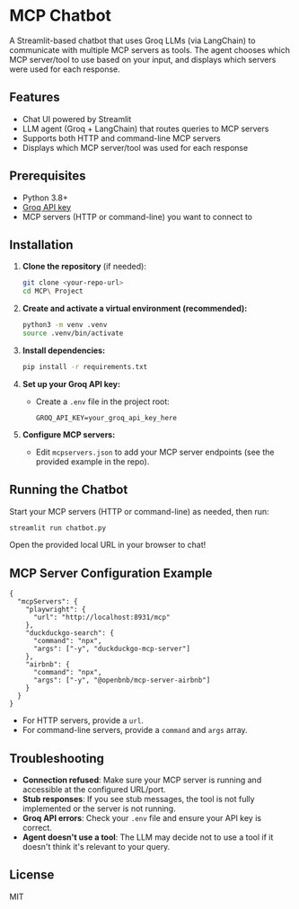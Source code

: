 # MCP Chatbot

A Streamlit-based chatbot that uses Groq LLMs (via LangChain) to communicate with multiple MCP servers as tools. The agent chooses which MCP server/tool to use based on your input, and displays which servers were used for each response.

## Features
- Chat UI powered by Streamlit
- LLM agent (Groq + LangChain) that routes queries to MCP servers
- Supports both HTTP and command-line MCP servers
- Displays which MCP server/tool was used for each response

## Prerequisites
- Python 3.8+
- [Groq API key](https://console.groq.com/)
- MCP servers (HTTP or command-line) you want to connect to

## Installation

1. **Clone the repository** (if needed):
   ```bash
   git clone <your-repo-url>
   cd MCP\ Project
   ```

2. **Create and activate a virtual environment (recommended):**
   ```bash
   python3 -m venv .venv
   source .venv/bin/activate
   ```

3. **Install dependencies:**
   ```bash
   pip install -r requirements.txt
   ```

4. **Set up your Groq API key:**
   - Create a `.env` file in the project root:
     ```env
     GROQ_API_KEY=your_groq_api_key_here
     ```

5. **Configure MCP servers:**
   - Edit `mcpservers.json` to add your MCP server endpoints (see the provided example in the repo).

## Running the Chatbot

Start your MCP servers (HTTP or command-line) as needed, then run:

```bash
streamlit run chatbot.py
```

Open the provided local URL in your browser to chat!

## MCP Server Configuration Example

```
{
  "mcpServers": {
    "playwright": {
      "url": "http://localhost:8931/mcp"
    },
    "duckduckgo-search": {
      "command": "npx",
      "args": ["-y", "duckduckgo-mcp-server"]
    },
    "airbnb": {
      "command": "npx",
      "args": ["-y", "@openbnb/mcp-server-airbnb"]
    }
  }
}
```

- For HTTP servers, provide a `url`.
- For command-line servers, provide a `command` and `args` array.

## Troubleshooting
- **Connection refused**: Make sure your MCP server is running and accessible at the configured URL/port.
- **Stub responses**: If you see stub messages, the tool is not fully implemented or the server is not running.
- **Groq API errors**: Check your `.env` file and ensure your API key is correct.
- **Agent doesn't use a tool**: The LLM may decide not to use a tool if it doesn't think it's relevant to your query.

## License
MIT 